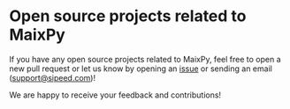 Open source projects related to MaixPy
========

If you have any open source projects related to MaixPy, feel free to open a new pull request or let us know by opening an [issue](https://github.com/sipeed/MaixPy_DOC/issues/new) or sending an email (support@sipeed.com)!

We are happy to receive your feedback and contributions!
